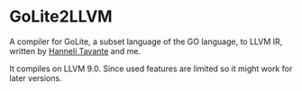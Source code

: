 # GoLite2LLVM

A compiler for GoLite, a subset language of the GO language, to LLVM IR, written by
[Hanneli Tavante](https://github.com/hannelita) and me.

It compiles on LLVM 9.0. Since used features are limited so it might work for later
versions. 
